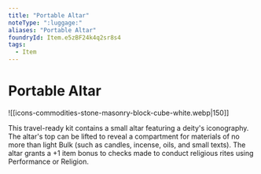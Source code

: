 ```yaml
---
title: "Portable Altar"
noteType: ":luggage:"
aliases: "Portable Altar"
foundryId: Item.e5zBF24k4q2sr8s4
tags:
  - Item
---
```


# Portable Altar
![[icons-commodities-stone-masonry-block-cube-white.webp|150]]

This travel-ready kit contains a small altar featuring a deity's iconography. The altar's top can be lifted to reveal a compartment for materials of no more than light Bulk (such as candles, incense, oils, and small texts). The altar grants a +1 item bonus to checks made to conduct religious rites using Performance or Religion.
